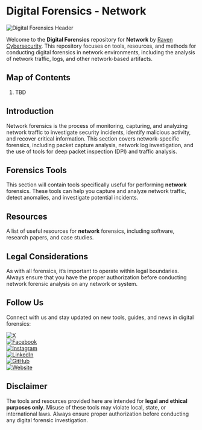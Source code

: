 # Digital Forensics - Network  

![Digital Forensics Header](https://www.ravencybersec.com/wp-content/uploads/2024/12/raven_forensics_banner.png)  

Welcome to the **Digital Forensics** repository for **Network** by [Raven Cybersecurity](https://www.ravencybersec.com). This repository focuses on tools, resources, and methods for conducting digital forensics in network environments, including the analysis of network traffic, logs, and other network-based artifacts.

## Map of Contents
1. TBD

## Introduction  
Network forensics is the process of monitoring, capturing, and analyzing network traffic to investigate security incidents, identify malicious activity, and recover critical information. This section covers network-specific forensics, including packet capture analysis, network log investigation, and the use of tools for deep packet inspection (DPI) and traffic analysis.

## Forensics Tools  
This section will contain tools specifically useful for performing **network** forensics. These tools can help you capture and analyze network traffic, detect anomalies, and investigate potential incidents.

## Resources  
A list of useful resources for **network** forensics, including software, research papers, and case studies. 

## Legal Considerations  
As with all forensics, it’s important to operate within legal boundaries. Always ensure that you have the proper authorization before conducting network forensic analysis on any network or system.

## Follow Us  
Connect with us and stay updated on new tools, guides, and news in digital forensics:

[![X](https://img.shields.io/badge/-X-%23000000?style=for-the-badge&logo=x&logoColor=white)](https://twitter.com/raven_cybersec)  
[![Facebook](https://img.shields.io/badge/-Facebook-%23000000?style=for-the-badge&logo=facebook&logoColor=white)](https://www.facebook.com/ravencybersec)  
[![Instagram](https://img.shields.io/badge/-Instagram-%23000000?style=for-the-badge&logo=instagram&logoColor=white)](https://www.instagram.com/ravencybersec/)  
[![LinkedIn](https://img.shields.io/badge/-LinkedIn-%23000000?style=for-the-badge&logo=linkedin&logoColor=white)](https://www.linkedin.com/company/ravensec)  
[![GitHub](https://img.shields.io/badge/-GitHub-%23000000?style=for-the-badge&logo=github&logoColor=white)](https://github.com/Raven-Cybersec)  
[![Website](https://img.shields.io/badge/-Website-%23000000?style=for-the-badge&logo=web&logoColor=white)](https://www.ravencybersec.com)  

## Disclaimer  
The tools and resources provided here are intended for **legal and ethical purposes only**. Misuse of these tools may violate local, state, or international laws. Always ensure proper authorization before conducting any digital forensic investigation.